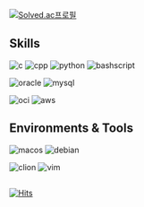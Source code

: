 [![Solved.ac프로필](http://mazassumnida.wtf/api/v2/generate_badge?boj=thinker99)](https://solved.ac/thinker99)

## Skills

![c](https://img.shields.io/badge/C-00599C?style=for-the-badge&logo=c&logoColor=white)
![cpp](https://img.shields.io/badge/C%2B%2B-00599C?style=for-the-badge&logo=c%2B%2B&logoColor=white)
![python](https://img.shields.io/badge/Python-FFD43B?style=for-the-badge&logo=python&logoColor=blue)
![bashscript](https://img.shields.io/badge/Shell_Script-121011?style=for-the-badge&logo=gnu-bash&logoColor=white)

![oracle](https://img.shields.io/badge/Oracle-F80000?style=for-the-badge&logo=Oracle&logoColor=white)
![mysql](https://img.shields.io/badge/MySQL-005C84?style=for-the-badge&logo=mysql&logoColor=white)

![oci](https://img.shields.io/badge/OCI-F80000?style=for-the-badge&logo=oracle&logoColor=black)
![aws](https://img.shields.io/badge/Amazon_AWS-FF9900?style=for-the-badge&logo=amazonaws&logoColor=white)

## Environments & Tools

![macos](https://img.shields.io/badge/iMac-000000?style=for-the-badge&logo=apple&logoColor=white)
![debian](https://img.shields.io/badge/ThinkPad-A81D33?style=for-the-badge&logo=debian&logoColor=white)

![clion](https://img.shields.io/badge/CLion-4ba3cc?style=for-the-badge&logo=clion&logoColor=white)
![vim](https://img.shields.io/badge/VIM-%2311AB00.svg?&style=for-the-badge&logo=vim&logoColor=white)

##

[![Hits](https://hits.seeyoufarm.com/api/count/incr/badge.svg?url=https%3A%2F%2Fgithub.com%2Fkitsune03k&count_bg=%23FF0000&title_bg=%23EEEEEE&icon=&icon_color=%23FFFFFF&title=hits&edge_flat=false)](https://hits.seeyoufarm.com)
